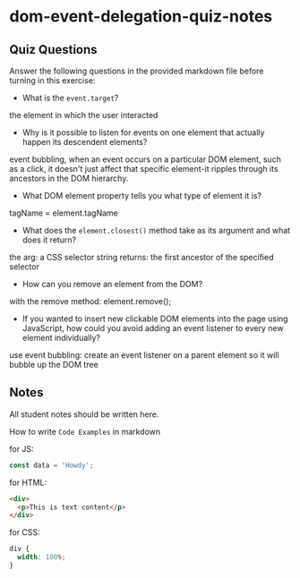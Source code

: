 # dom-event-delegation-quiz-notes

## Quiz Questions

Answer the following questions in the provided markdown file before turning in this exercise:

- What is the `event.target`?

the element in which the user interacted

- Why is it possible to listen for events on one element that actually happen its descendent elements?

event bubbling, when an event occurs on a particular DOM element, such as a click, it doesn't just affect that specific element-it ripples through its ancestors in the DOM hierarchy.

- What DOM element property tells you what type of element it is?

tagName = element.tagName

- What does the `element.closest()` method take as its argument and what does it return?

the arg: a CSS selector string
returns: the first ancestor of the specified selector

- How can you remove an element from the DOM?

with the remove method: element.remove();

- If you wanted to insert new clickable DOM elements into the page using JavaScript, how could you avoid adding an event listener to every new element individually?

use event bubbling: create an event listener on a parent element so it will
bubble up the DOM tree

## Notes

All student notes should be written here.

How to write `Code Examples` in markdown

for JS:

```javascript
const data = 'Howdy';
```

for HTML:

```html
<div>
  <p>This is text content</p>
</div>
```

for CSS:

```css
div {
  width: 100%;
}
```
